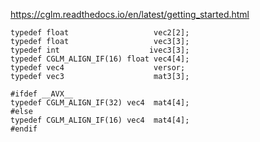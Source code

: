 https://cglm.readthedocs.io/en/latest/getting_started.html


```
typedef float                   vec2[2];
typedef float                   vec3[3];
typedef int                    ivec3[3];
typedef CGLM_ALIGN_IF(16) float vec4[4];
typedef vec4                    versor;
typedef vec3                    mat3[3];

#ifdef __AVX__
typedef CGLM_ALIGN_IF(32) vec4  mat4[4];
#else
typedef CGLM_ALIGN_IF(16) vec4  mat4[4];
#endif
```